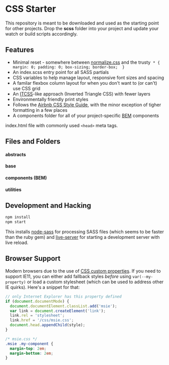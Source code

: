 # CSS Starter

This repository is meant to be downloaded and used as the starting point for other projects. Drop the **scss** folder into your project and update your watch or build scripts accordingly.

## Features

- Minimal reset - somewhere between [normalize.css](https://necolas.github.io/normalize.css/) and the trusty &nbsp;`* { margin: 0; padding: 0; box-sizing; border-box;  }`
- An index.scss entry point for all SASS partials
- CSS variables to help manage layout, responsive font sizes and spacing
- A familar flexbox column layout for when you don't want to (or can't) use CSS grid
- An [ITCSS](https://itcss.io/)-like approach (Inverted Triangle CSS) with fewer layers
- Environmentally friendly print styles
- Follows the [Airbnb CSS Style Guide](https://github.com/airbnb/css), with the minor exception of tigher formatting in a few places
- A components folder for all of your project-specific [BEM](http://getbem.com/) components

index.html file with commonly used `<head>` meta tags.

## Files and Folders

#### abstracts
#### base
#### components (BEM)
#### utilities

## Development and Hacking

```bash
npm install
npm start
```

This installs [node-sass](https://www.npmjs.com/package/node-sass) for processing SASS files (which seems to be faster than the ruby gem) and [live-server](https://www.npmjs.com/package/live-server) for starting a development server with live reload.

## Browser Support

Modern browsers due to the use of [CSS custom properties](https://caniuse.com/#feat=css-variables). If you need to support IE11, you can either add fallback styles _before_ using `var(--my-property)` or load a custom stylesheet (which can be used to address other IE quirks). Here's a snippet for that:

```js
// only Internet Explorer has this property defined
if (document.documentMode) {
  document.documentElement.classList.add('msie');
  var link = document.createElement('link');
  link.rel = 'stylesheet';
  link.href = '/css/msie.css';
  document.head.appendChild(style);
}
```
```css
/* msie.css */
.msie .my-component {
  margin-top: 2em;
  margin-bottom: 2em;
}
```